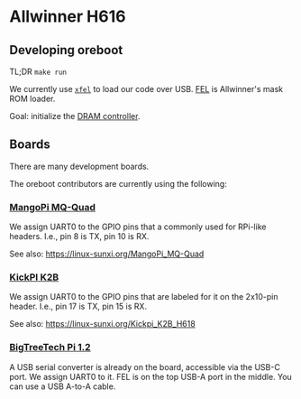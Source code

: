 # Allwinner H616

## Developing oreboot

TL;DR `make run`

We currently use [`xfel`](https://github.com/xboot/xfel) to load our code over
USB. [FEL](https://linux-sunxi.org/FEL) is Allwinner's mask ROM loader.

Goal: initialize the [DRAM controller](https://linux-sunxi.org/DRAM_Controller).

## Boards

There are many development boards.

The oreboot contributors are currently using the following:

### [MangoPi MQ-Quad](https://mangopi.org/mangopi_mqquad)

We assign UART0 to the GPIO pins that a commonly used for RPi-like headers.
I.e., pin 8 is TX, pin 10 is RX.

See also: <https://linux-sunxi.org/MangoPi_MQ-Quad>

### [KickPI K2B](https://www.kickpi.com/product/k2b/)

We assign UART0 to the GPIO pins that are labeled for it on the 2x10-pin header.
I.e., pin 17 is TX, pin 15 is RX.

See also: <https://linux-sunxi.org/Kickpi_K2B_H618>

### [BigTreeTech Pi 1.2](https://github.com/bigtreetech/BTT-Pi/)

A USB serial converter is already on the board, accessible via the USB-C port.
We assign UART0 to it.
FEL is on the top USB-A port in the middle. You can use a USB A-to-A cable.

